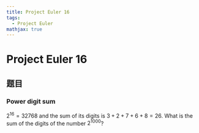 ```yaml
---
title: Project Euler 16
tags:
  - Project Euler
mathjax: true
---
```

<escape><!-- more --></escape>

# Project Euler 16
## 题目
### Power digit sum



$2^{16} = 32768$ and the sum of its digits is $3 + 2 + 7 + 6 + 8 = 26$.
What is the sum of the digits of the number $2^{1000}$?

